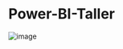 # Power-BI-Taller
![image](https://github.com/user-attachments/assets/2362691b-29a6-4dd5-8211-a14a1ccb27aa)

